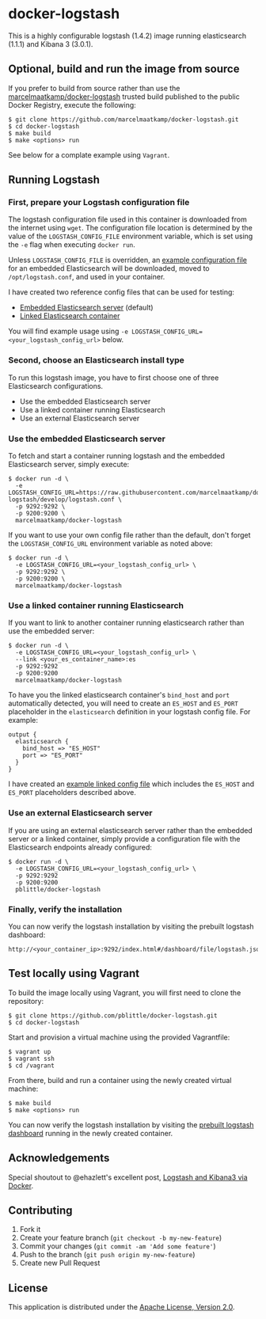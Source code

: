 # docker-logstash

This is a highly configurable logstash (1.4.2) image running elasticsearch (1.1.1) and Kibana 3 (3.0.1).

## Optional, build and run the image from source

If you prefer to build from source rather than use the [marcelmaatkamp/docker-logstash][1] trusted build published to the public Docker Registry, execute the following:

    $ git clone https://github.com/marcelmaatkamp/docker-logstash.git
    $ cd docker-logstash
    $ make build
    $ make <options> run

See below for a complate example using `Vagrant`.

## Running Logstash

### First, prepare your Logstash configuration file

The logstash configuration file used in this container is downloaded from the internet using `wget`. The configuration file location is determined by the value of the `LOGSTASH_CONFIG_FILE` environment variable, which is set using the `-e` flag when executing `docker run`.

Unless `LOGSTASH_CONFIG_FILE` is overridden, an [example configuration file][2] for an embedded Elasticsearch will be downloaded, moved to `/opt/logstash.conf`, and used in your container.

I have created two reference config files that can be used for testing:

 * [Embedded Elasticsearch server](https://gist.githubusercontent.com/pblittle/8778567/raw/logstash.conf) (default)
 * [Linked Elasticsearch container](https://gist.githubusercontent.com/pblittle/0b937485fa4a322ea9eb/raw/logstash_linked.conf)

You will find example usage using `-e LOGSTASH_CONFIG_URL=<your_logstash_config_url>` below.

### Second, choose an Elasticsearch install type

To run this logstash image, you have to first choose one of three Elasticsearch configurations.

 * Use the embedded Elasticsearch server
 * Use a linked container running Elasticsearch
 * Use an external Elasticsearch server

### Use the embedded Elasticsearch server

To fetch and start a container running logstash and the embedded Elasticsearch server, simply execute:

    $ docker run -d \
      -e LOGSTASH_CONFIG_URL=https://raw.githubusercontent.com/marcelmaatkamp/docker-logstash/develop/logstash.conf \
      -p 9292:9292 \
      -p 9200:9200 \
      marcelmaatkamp/docker-logstash

If you want to use your own config file rather than the default, don't forget the `LOGSTASH_CONFIG_URL` environment variable as noted above:

    $ docker run -d \
      -e LOGSTASH_CONFIG_URL=<your_logstash_config_url> \
      -p 9292:9292 \
      -p 9200:9200 \
      marcelmaatkamp/docker-logstash

### Use a linked container running Elasticsearch

If you want to link to another container running elasticsearch rather than use the embedded server:

    $ docker run -d \
      -e LOGSTASH_CONFIG_URL=<your_logstash_config_url> \
      --link <your_es_container_name>:es
      -p 9292:9292
      -p 9200:9200
      marcelmaatkamp/docker-logstash

To have you the linked elasticsearch container's `bind_host` and `port` automatically detected, you will need to create an `ES_HOST` and `ES_PORT` placeholder in the `elasticsearch` definition in your logstash config file. For example:

    output {
      elasticsearch {
        bind_host => "ES_HOST"
        port => "ES_PORT"
      }
    }

I have created an [example linked config file](https://gist.githubusercontent.com/pblittle/0b937485fa4a322ea9eb/raw/logstash_linked.conf) which includes the `ES_HOST` and `ES_PORT` placeholders described above.

### Use an external Elasticsearch server

If you are using an external elasticsearch server rather than the embedded server or a linked container, simply provide a configuration file with the Elasticsearch endpoints already configured:

    $ docker run -d \
      -e LOGSTASH_CONFIG_URL=<your_logstash_config_url> \
      -p 9292:9292
      -p 9200:9200
      pblittle/docker-logstash

### Finally, verify the installation

You can now verify the logstash installation by visiting the prebuilt logstash dashboard:

    http://<your_container_ip>:9292/index.html#/dashboard/file/logstash.json

## Test locally using Vagrant

To build the image locally using Vagrant, you will first need to clone the repository:

    $ git clone https://github.com/pblittle/docker-logstash.git
    $ cd docker-logstash

Start and provision a virtual machine using the provided Vagrantfile:

    $ vagrant up
    $ vagrant ssh
    $ cd /vagrant

From there, build and run a container using the newly created virtual machine:

    $ make build
    $ make <options> run

You can now verify the logstash installation by visiting the [prebuilt logstash dashboard][3] running in the newly created container.

## Acknowledgements

Special shoutout to @ehazlett's excellent post, [Logstash and Kibana3 via Docker][4].

## Contributing

1. Fork it
2. Create your feature branch (`git checkout -b my-new-feature`)
3. Commit your changes (`git commit -am 'Add some feature'`)
4. Push to the branch (`git push origin my-new-feature`)
5. Create new Pull Request

## License

This application is distributed under the [Apache License, Version 2.0][5].

[1]: https://registry.hub.docker.com/u/pblittle/docker-logstash
[2]: https://gist.github.com/pblittle/8778567/raw/logstash.conf
[3]: http://192.168.33.10:9292/index.html#/dashboard/file/logstash.json
[4]: http://ehazlett.github.io/applications/2013/08/28/logstash-kibana/
[5]: http://www.apache.org/licenses/LICENSE-2.0
